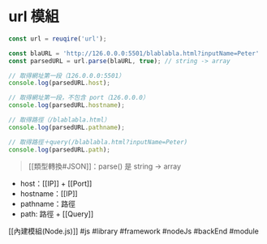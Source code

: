 # url 模組
```js
const url = reuqire('url');

const blaURL = 'http://126.0.0.0:5501/blablabla.html?inputName=Peter'
const parsedURL = url.parse(blaURL, true); // string -> array

// 取得網址第一段（126.0.0.0:5501）
console.log(parsedURL.host);

// 取得網址第一段，不包含 port（126.0.0.0）
console.log(parsedURL.hostname);

// 取得路徑（/blablabla.html）
console.log(parsedURL.pathname);

// 取得路徑＋query(/blablabla.html?inputName=Peter)
console.log(parsedURL.path);

```
>[[類型轉換#JSON]]：parse() 是 string -> array


- host：[[IP]] + [[Port]]
- hostname：[[IP]]
- pathname：路徑
- path: 路徑 + [[Query]]

[[內建模組(Node.js)]]
#js #library #framework #nodeJs #backEnd #module